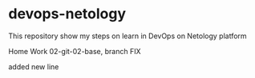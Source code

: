 # devops-netology
This repository show my steps on learn in DevOps on Netology platform

Home Work 02-git-02-base, branch FIX

added new line